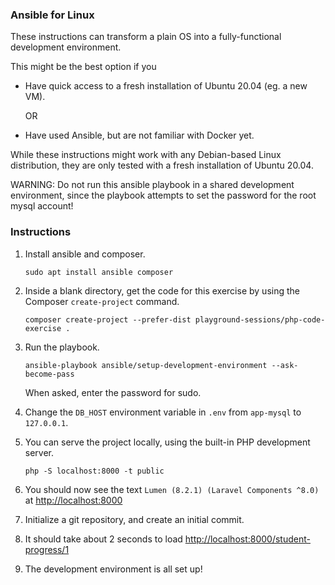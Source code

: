 ### Ansible for Linux

These instructions can transform a plain OS into a fully-functional development environment.

This might be the best option if you
- Have quick access to a fresh installation of Ubuntu 20.04 (eg. a new VM).
  
  OR
- Have used Ansible, but are not familiar with Docker yet.

While these instructions might work with any Debian-based Linux distribution,
they are only tested with a fresh installation of Ubuntu 20.04.

WARNING: Do not run this ansible playbook in a shared development environment,
since the playbook attempts to set the password for the root mysql account!

### Instructions

1. Install ansible and composer.
   ```
   sudo apt install ansible composer
   ```
   
1. Inside a blank directory, get the code for this exercise by using the Composer `create-project` command.
   ```
   composer create-project --prefer-dist playground-sessions/php-code-exercise .   
   ```
   
1. Run the playbook.
   ```
   ansible-playbook ansible/setup-development-environment --ask-become-pass
   ```
   When asked, enter the password for sudo.

1. Change the `DB_HOST` environment variable in `.env` from `app-mysql` to `127.0.0.1`.

1. You can serve the project locally, using the built-in PHP development server.
   ```
   php -S localhost:8000 -t public
   ```

1. You should now see the text `Lumen (8.2.1) (Laravel Components ^8.0)` at [http://localhost:8000](http://localhost:8000)

1. Initialize a git repository, and create an initial commit.

1. It should take about 2 seconds to load [http://localhost:8000/student-progress/1](http://localhost:8000/student-progress/1)

1. The development environment is all set up!
